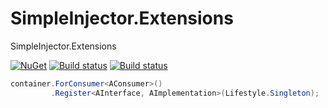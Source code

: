 # SimpleInjector.Extensions
SimpleInjector.Extensions

[![NuGet](https://img.shields.io/nuget/v/Lobster.SimpleInjector.Extensions.svg)](https://www.nuget.org/packages/Lobster.SimpleInjector.Extensions)
[![Build status](https://ci.appveyor.com/api/projects/status/irp8vllgf6q7ld0g?svg=true)](https://ci.appveyor.com/project/lobster2012-user/simpleinjector-extensions)
[![Build status](https://travis-ci.org/lobster2012-user/SimpleInjector.Extensions.svg?branch=master)](https://travis-ci.org/lobster2012-user/SimpleInjector.Extensions)

```csharp
container.ForConsumer<AConsumer>()
         .Register<AInterface, AImplementation>(Lifestyle.Singleton);
```
